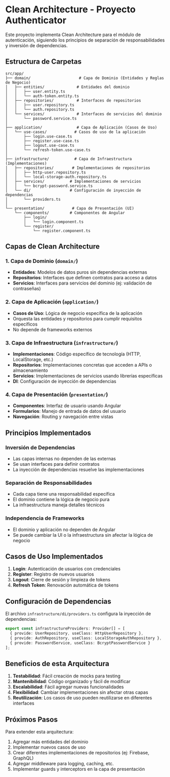 # Clean Architecture - Proyecto Authenticator

Este proyecto implementa Clean Architecture para el módulo de autenticación, siguiendo los principios de separación de responsabilidades y inversión de dependencias.

## Estructura de Carpetas

```
src/app/
├── domain/                     # Capa de Dominio (Entidades y Reglas de Negocio)
│   ├── entities/              # Entidades del dominio
│   │   ├── user.entity.ts
│   │   └── auth-token.entity.ts
│   ├── repositories/          # Interfaces de repositorios
│   │   ├── user.repository.ts
│   │   └── auth.repository.ts
│   └── services/              # Interfaces de servicios del dominio
│       └── password.service.ts
│
├── application/               # Capa de Aplicación (Casos de Uso)
│   └── use-cases/            # Casos de uso de la aplicación
│       ├── login.use-case.ts
│       ├── register.use-case.ts
│       ├── logout.use-case.ts
│       └── refresh-token.use-case.ts
│
├── infrastructure/           # Capa de Infraestructura (Implementaciones)
│   ├── repositories/        # Implementaciones de repositorios
│   │   ├── http-user.repository.ts
│   │   └── local-storage-auth.repository.ts
│   ├── services/           # Implementaciones de servicios
│   │   └── bcrypt-password.service.ts
│   └── di/                 # Configuración de inyección de dependencias
│       └── providers.ts
│
└── presentation/            # Capa de Presentación (UI)
    └── components/         # Componentes de Angular
        ├── login/
        │   └── login.component.ts
        └── register/
            └── register.component.ts
```

## Capas de Clean Architecture

### 1. Capa de Dominio (`domain/`)
- **Entidades**: Modelos de datos puros sin dependencias externas
- **Repositorios**: Interfaces que definen contratos para acceso a datos
- **Servicios**: Interfaces para servicios del dominio (ej: validación de contraseñas)

### 2. Capa de Aplicación (`application/`)
- **Casos de Uso**: Lógica de negocio específica de la aplicación
- Orquesta las entidades y repositorios para cumplir requisitos específicos
- No depende de frameworks externos

### 3. Capa de Infraestructura (`infrastructure/`)
- **Implementaciones**: Código específico de tecnología (HTTP, LocalStorage, etc.)
- **Repositorios**: Implementaciones concretas que acceden a APIs o almacenamiento
- **Servicios**: Implementaciones de servicios usando librerías específicas
- **DI**: Configuración de inyección de dependencias

### 4. Capa de Presentación (`presentation/`)
- **Componentes**: Interfaz de usuario usando Angular
- **Formularios**: Manejo de entrada de datos del usuario
- **Navegación**: Routing y navegación entre vistas

## Principios Implementados

### Inversión de Dependencias
- Las capas internas no dependen de las externas
- Se usan interfaces para definir contratos
- La inyección de dependencias resuelve las implementaciones

### Separación de Responsabilidades
- Cada capa tiene una responsabilidad específica
- El dominio contiene la lógica de negocio pura
- La infraestructura maneja detalles técnicos

### Independencia de Frameworks
- El dominio y aplicación no dependen de Angular
- Se puede cambiar la UI o la infraestructura sin afectar la lógica de negocio

## Casos de Uso Implementados

1. **Login**: Autenticación de usuarios con credenciales
2. **Register**: Registro de nuevos usuarios
3. **Logout**: Cierre de sesión y limpieza de tokens
4. **Refresh Token**: Renovación automática de tokens

## Configuración de Dependencias

El archivo `infrastructure/di/providers.ts` configura la inyección de dependencias:

```typescript
export const infrastructureProviders: Provider[] = [
  { provide: UserRepository, useClass: HttpUserRepository },
  { provide: AuthRepository, useClass: LocalStorageAuthRepository },
  { provide: PasswordService, useClass: BcryptPasswordService }
];
```

## Beneficios de esta Arquitectura

1. **Testabilidad**: Fácil creación de mocks para testing
2. **Mantenibilidad**: Código organizado y fácil de modificar
3. **Escalabilidad**: Fácil agregar nuevas funcionalidades
4. **Flexibilidad**: Cambiar implementaciones sin afectar otras capas
5. **Reutilización**: Los casos de uso pueden reutilizarse en diferentes interfaces

## Próximos Pasos

Para extender esta arquitectura:

1. Agregar más entidades del dominio
2. Implementar nuevos casos de uso
3. Crear diferentes implementaciones de repositorios (ej: Firebase, GraphQL)
4. Agregar middleware para logging, caching, etc.
5. Implementar guards y interceptors en la capa de presentación